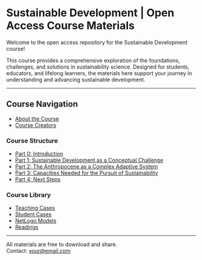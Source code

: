 # Sustainable Development | Open Access Course Materials

Welcome to the open access repository for the Sustainable Development course!

This course provides a comprehensive exploration of the foundations, challenges, and solutions in sustainability science. Designed for students, educators, and lifelong learners, the materials here support your journey in understanding and advancing sustainable development.

---

## Course Navigation

- [About the Course](about.md)
- [Course Creators](creators.md)

### Course Structure

- [Part 0: Introduction](part-0-introduction/)
- [Part 1: Sustainable Development as a Conceptual Challenge](part-1-conceptual-challenge/)
- [Part 2: The Anthropocene as a Complex Adaptive System](part-2-anthropocene/)
- [Part 3: Capacities Needed for the Pursuit of Sustainability](part-3-capacities/)
- [Part 4: Next Steps](part-4-next-steps/)

### Course Library

- [Teaching Cases](course-library/teaching-cases/)
- [Student Cases](course-library/student-cases/)
- [NetLogo Models](course-library/netlogo/)
- [Readings](course-library/readings/)

---

All materials are free to download and share.  
Contact: [your@email.com](mailto:your@email.com)